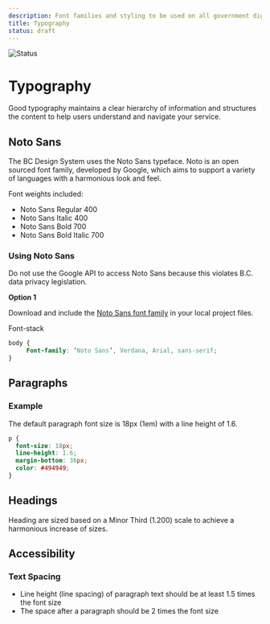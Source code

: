 ```yaml
---
description: Font families and styling to be used on all government digital websites and services.
title: Typography
status: draft
---
```


![Status](https://img.shields.io/badge/Recommended-Draft-orange.svg)

# Typography

Good typography maintains a clear hierarchy of information and structures the content to help users understand and navigate your service.

## Noto Sans

The BC Design System uses the Noto Sans typeface. Noto is an open sourced font family, developed by Google, which aims to support a variety of languages with a harmonious look and feel.

Font weights included:

* Noto Sans Regular 400
* Noto Sans Italic 400
* Noto Sans Bold 700
* Noto Sans Bold Italic 700


 ### Using Noto Sans
Do not use the Google API to access Noto Sans because this violates B.C. data privacy legislation.

**Option 1**

Download and include the [Noto Sans font family](https://github.com/bcgov/design-system/tree/master/styles/typography/fonts) in your local project files.


Font-stack

```css
body {
     Font-family: ‘Noto Sans’, Verdana, Arial, sans-serif;
}
```


## Paragraphs

### Example

<component-preview path="styles/typography/paragraph-sample.html" height="300px" width="800px"> </component-preview>

The default paragraph font size is 18px (1em) with a line height of 1.6.

```css
p {
  font-size: 18px;
  line-height: 1.6;
  margin-bottom: 36px;
  color: #494949;
}
```

## Headings

Heading are sized based on a Minor Third (1.200) scale to achieve a harmonious increase of sizes. 

<component-preview path="styles/typography/header-sample.html" height="300px" width="800px"> </component-preview>

## Accessibility

### Text Spacing
* Line height (line spacing) of paragraph text should be at least 1.5 times the font size
* The space after a paragraph should be 2 times the font size
